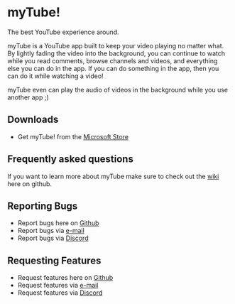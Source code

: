 # myTube!

The best YouTube experience around.

myTube is a YouTube app built to keep your video playing no matter what. By lightly fading the video into the background, you can continue to watch while you read comments, browse channels and videos, and everything else you can do in the app. If you can do something in the app, then you can do it while watching a video!

myTube even can play the audio of videos in the background while you use another app ;)

## Downloads

- Get myTube! from the [Microsoft Store](https://www.microsoft.com/en-us/p/mytube/9wzdncrcwf3l)

## Frequently asked questions

If you want to learn more about myTube make sure to check out the [wiki](https://github.com/ryken100/mytube/wiki) here on github.

## Reporting Bugs

- Report bugs here on [Github](https://github.com/ryken100/mytube/issues/new?template=bug_report.md)
- Report bugs via [e-mail](mailto:rykenproductions@outlook.com?subject=myTube%20%20Problem%20Report%20%5B%3Cversion%3E%5D&body=%0D%0A%3D%3D%3D%3D%3D%3D%3D%3D%0D%0AOS%20Version%3A%20%3CINSERT%20YOUR%20OS%20VERSION%20HERE%20%28Can%20be%20found%20via%20cmd.exe%20%2Fk%20%22ver%22%3E%0D%0AApp%20Version%3A%20%3CINSERT%20YOUR%20APP%20VERSION%20HERE%20%28Can%20be%20found%20under%20%22...%22%3D%3E%22About%22%3E%0D%0ADevice%20family%3A%20%28Desktop%2FLaptop%2FXBOX%29)
- Report bugs via [Discord](https://discord.gg/dWy7Ah)

## Requesting Features

- Request features here on [Github](https://github.com/ryken100/mytube/issues/new?template=feature_request.md)
- Request features via [e-mail](mailto:rykenproductions@outlook.com?subject=myTube%20Feature%20Request&body=%0D%0A%3D%3D%3D%3D%3D%3D%3D%3D%0D%0AOS%20Version%3A%20%3CINSERT%20YOUR%20OS%20VERSION%20HERE%20%28Can%20be%20found%20via%20cmd.exe%20%2Fk%20%22ver%22%3E%0D%0AApp%20Version%3A%20%3CINSERT%20YOUR%20APP%20VERSION%20HERE%20%28Can%20be%20found%20under%20%22...%22%3D%3E%22About%22%3E%0D%0ADevice%20family%3A%20%28Desktop%2FLaptop%2FXBOX%29)
- Request features via [Discord](https://discord.gg/QGQBFe)
